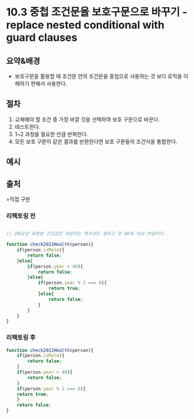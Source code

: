 # 10.3 중첩 조건문을 보호구문으로 바꾸기 - replace nested conditional with guard clauses

## 요약&배경

- 보호구문을 활용할 때 조건문 안의 조건문을 중첩으로 사용하는 것 보다 로직을 이해하기 편해서 사용한다.

## 절차

1. 교체해야 할 조건 중 가장 바깥 것을 선택하여 보호 구문으로 바꾼다.
2. 테스트한다.
3. 1~2 과정을 필요한 만큼 반복한다.
4. 모든 보호 구문이 같은 결과를 반환한다면 보호 구문들의 조건식을 통합한다.

## 예시

## 출처
=직접 구현

### 리팩토링 전

```typescript

// 2022년 유방암 건강검진 대상자는 짝수년도 생이고 만 40세 이상 여성이다.

function check2022Health(person){
    if(person.isMale){
        return false;
    }else{
        if(person.year < 40){
            return false;
        }else{
            if(person.year % 2 === 0){
                return true;
            }else{
                return false;
            }
        }
    }
}
```

### 리팩토링 후

```typescript
function check2022Health(person){
    if(person.isMale){
        return false;
    }
    if(person.year < 40){
        return false;
    }
    if(person.year % 2 === 0){
    return true;
    }
    return false;
}
```